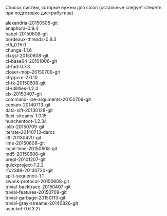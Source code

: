 ﻿Список систем, которые нужны для clcon (остальные следует стереть при подготовке дистрибутива)

alexandria-20150505-git\
anaphora-0.9.4\
babel-20150608-git\
bordeaux-threads-0.8.3\
cffi_0.15.0\
chunga-1.1.6\
cl+ssl-20150608-git\
cl-base64-20101006-git\
cl-fad-0.7.3\
closer-mop-20150709-git\
cl-ppcre-2.0.10\
cl-tk-20150608-git\
cl-utilities-1.2.4\
clx-20150407-git\
command-line-arguments-20150709-git\
conium-20140713-git\
data-sift-20130128-git\
flexi-streams-1.0.15\
hunchentoot-1.2.34\
iolib-20150709-git\
iterate-20140713-darcs\
lift-20130420-git\
lime-20150608-git\
local-time-20150608-git\
md5-20150608-git\
prepl-20101207-git\
quickproject-1.2.2\
rfc2388-20130720-git\
split-sequence-1.1\
swank-protocol-20150608-git\
trivial-backtrace-20150407-git\
trivial-features-20150709-git\
trivial-garbage-20150113-git\
trivial-gray-streams-20140826-git\
usocket-0.6.3.2\
